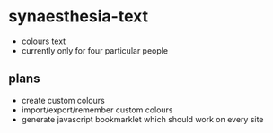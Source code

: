 synaesthesia-text
=================

- colours text
- currently only for four particular people


## plans
- create custom colours
- import/export/remember custom colours
- generate javascript bookmarklet which should work on every site
